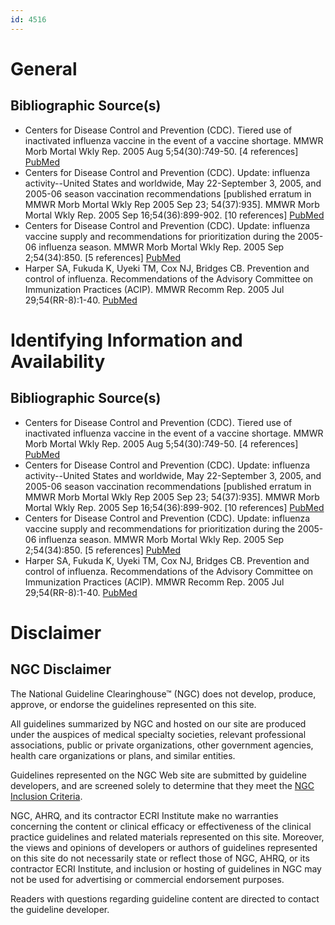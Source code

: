 ```yaml
---
id: 4516
---
```


# General

## Bibliographic Source(s)

- Centers for Disease Control and Prevention (CDC). Tiered use of inactivated influenza vaccine in the event of a vaccine shortage. MMWR Morb Mortal Wkly Rep. 2005 Aug 5;54(30):749-50. [4 references] [ PubMed ](http://www.ncbi.nlm.nih.gov/entrez/query.fcgi?cmd=Retrieve&db=pubmed&dopt=Abstract&list_uids=16079741)
- Centers for Disease Control and Prevention (CDC). Update: influenza activity--United States and worldwide, May 22-September 3, 2005, and 2005-06 season vaccination recommendations [published erratum in MMWR Morb Mortal Wkly Rep 2005 Sep 23; 54(37):935]. MMWR Morb Mortal Wkly Rep. 2005 Sep 16;54(36):899-902. [10 references] [ PubMed ](http://www.ncbi.nlm.nih.gov/entrez/query.fcgi?cmd=Retrieve&db=pubmed&dopt=Abstract&list_uids=16163816)
- Centers for Disease Control and Prevention (CDC). Update: influenza vaccine supply and recommendations for prioritization during the 2005-06 influenza season. MMWR Morb Mortal Wkly Rep. 2005 Sep 2;54(34):850. [5 references] [ PubMed ](http://www.ncbi.nlm.nih.gov/entrez/query.fcgi?cmd=Retrieve&db=pubmed&dopt=Abstract&list_uids=16138422)
- Harper SA, Fukuda K, Uyeki TM, Cox NJ, Bridges CB. Prevention and control of influenza. Recommendations of the Advisory Committee on Immunization Practices (ACIP). MMWR Recomm Rep. 2005 Jul 29;54(RR-8):1-40. [ PubMed ](http://www.ncbi.nlm.nih.gov/entrez/query.fcgi?cmd=Retrieve&db=pubmed&dopt=Abstract&list_uids=16086456)

# Identifying Information and Availability

## Bibliographic Source(s)

- Centers for Disease Control and Prevention (CDC). Tiered use of inactivated influenza vaccine in the event of a vaccine shortage. MMWR Morb Mortal Wkly Rep. 2005 Aug 5;54(30):749-50. [4 references] [ PubMed ](http://www.ncbi.nlm.nih.gov/entrez/query.fcgi?cmd=Retrieve&db=pubmed&dopt=Abstract&list_uids=16079741)
- Centers for Disease Control and Prevention (CDC). Update: influenza activity--United States and worldwide, May 22-September 3, 2005, and 2005-06 season vaccination recommendations [published erratum in MMWR Morb Mortal Wkly Rep 2005 Sep 23; 54(37):935]. MMWR Morb Mortal Wkly Rep. 2005 Sep 16;54(36):899-902. [10 references] [ PubMed ](http://www.ncbi.nlm.nih.gov/entrez/query.fcgi?cmd=Retrieve&db=pubmed&dopt=Abstract&list_uids=16163816)
- Centers for Disease Control and Prevention (CDC). Update: influenza vaccine supply and recommendations for prioritization during the 2005-06 influenza season. MMWR Morb Mortal Wkly Rep. 2005 Sep 2;54(34):850. [5 references] [ PubMed ](http://www.ncbi.nlm.nih.gov/entrez/query.fcgi?cmd=Retrieve&db=pubmed&dopt=Abstract&list_uids=16138422)
- Harper SA, Fukuda K, Uyeki TM, Cox NJ, Bridges CB. Prevention and control of influenza. Recommendations of the Advisory Committee on Immunization Practices (ACIP). MMWR Recomm Rep. 2005 Jul 29;54(RR-8):1-40. [ PubMed ](http://www.ncbi.nlm.nih.gov/entrez/query.fcgi?cmd=Retrieve&db=pubmed&dopt=Abstract&list_uids=16086456)

# Disclaimer

## NGC Disclaimer

The National Guideline Clearinghouse™ (NGC) does not develop, produce, approve, or endorse the guidelines represented on this site.

All guidelines summarized by NGC and hosted on our site are produced under the auspices of medical specialty societies, relevant professional associations, public or private organizations, other government agencies, health care organizations or plans, and similar entities.

Guidelines represented on the NGC Web site are submitted by guideline developers, and are screened solely to determine that they meet the [NGC Inclusion Criteria](/help-and-about/summaries/inclusion-criteria).

NGC, AHRQ, and its contractor ECRI Institute make no warranties concerning the content or clinical efficacy or effectiveness of the clinical practice guidelines and related materials represented on this site. Moreover, the views and opinions of developers or authors of guidelines represented on this site do not necessarily state or reflect those of NGC, AHRQ, or its contractor ECRI Institute, and inclusion or hosting of guidelines in NGC may not be used for advertising or commercial endorsement purposes.

Readers with questions regarding guideline content are directed to contact the guideline developer.

